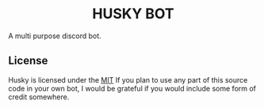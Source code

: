 <h1 align="center">HUSKY BOT</h1>

A multi purpose discord bot.


## License

Husky is licensed under the [MIT](LICENSE) If you plan to use any part of this source code in your own bot, I would be grateful if you would include some form of credit somewhere.
